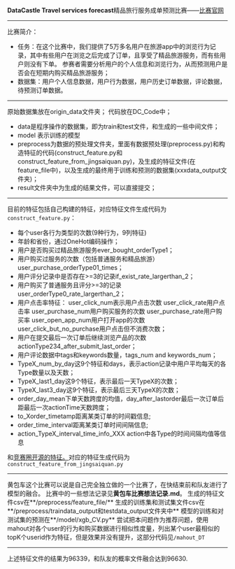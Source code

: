 



**DataCastle Travel services forecast**精品旅行服务成单预测比赛——[比赛官网](http://www.dcjingsai.com/common/cmpt/%E7%B2%BE%E5%93%81%E6%97%85%E8%A1%8C%E6%9C%8D%E5%8A%A1%E6%88%90%E5%8D%95%E9%A2%84%E6%B5%8B_%E7%AB%9E%E8%B5%9B%E4%BF%A1%E6%81%AF.html)

----------
比赛简介：
- 任务：在这个比赛中，我们提供了5万多名用户在旅游app中的浏览行为记录，其中有些用户在浏览之后完成了订单，且享受了精品旅游服务，而有些用户则没有下单。
参赛者需要分析用户的个人信息和浏览行为，从而预测用户是否会在短期内购买精品旅游服务；
- 数据集：用户个人信息数据，用户行为数据，用户历史订单数据，评论数据，待预测订单数据。

----------

原始数据集放在origin_data文件夹；
代码放在DC_Code中；
- data是程序操作的数据集，即为train和test文件，和生成的一些中间文件；
- model 表示训练的模型
- preprocess为数据的预处理文件夹，里面有数据预处理(preprocess.py)和构造特征的代码(construct_feature.py和construct_feature_from_jingsaiquan.py)，及生成的特征文件(在feature_file中)，以及生成的最终用于训练和预测的数据集(xxxdata_output文件夹)；
- result文件夹中为生成的结果文件，可以直接提交；


----------
目前的特征包括自己构建的特征，对应特征文件生成代码为`construct_feature.py`：
- 每个user各行为类型的次数(9种行为，9列特征)
- 年龄和省份，通过OneHot编码操作；
- 用户是否购买过精品旅游服务ever_bought_orderType1；
- 用户购买过服务的次数（包括普通服务和精品旅游）user_purchase_orderType01_times；
- 用户评分记录中是否存在>=3的记录if_exist_rate_largerthan_2；
- 用户购买了普通服务且评分>=3的记录 user_orderType0_rate_largerthan_2；
- 用户点击率特征：
user_click_num表示用户点击次数
user_click_rate用户点击率
user_purchase_num用户购买服务的次数
 user_purchase_rate用户购买率
user_open_app_num用户打开app的次数
 user_click_but_no_purchase用户点击但不消费次数；
- 用户在提交最后一次订单后继续浏览产品的次数actionType234_after_submit_last_order；
- 用户评论数据中tags和keywords数量，tags_num and keywords_num；
- TypeX_num_by_day这9个特征和days，表示action记录中用户平均每天的各Type数量以及天数；
- TypeX_last1_day这9个特征，表示最后一天TypeX的次数；
- TypeX_last3_day这9个特征，表示最后三天TypeX的次数；
- order_day_mean下单天数跨度的均值，day_after_lastorder最后一次订单后距最后一次actionTime天数跨度；
- to_Xorder_timetamp距离某类订单的时间戳信息;
- order_time_interval距离某类订单时间间隔信息;
- action_TypeX_interval_time_info_XXX action中各Type的时间间隔均值等信息

和[竞赛圈开源的特征。](http://www.dcjingsai.com/common/bbs/topicDetails.html?tid=637)对应的特征生成代码为`construct_feature_from_jingsaiquan.py`


----------

黄包车这个比赛可以说是自己完全独立做的一个比赛了，在快结束前和队友进行了模型的融合。
比赛中的一些想法记录见**黄包车比赛想法记录.md**。
生成的特征文件csv在**/preprocess/feature_file/**
生成的训练集和测试集文件csv在**/preprocess/traindata_output和testdata_output文件夹中**
模型的训练和对测试集的预测在**/model/xgb_CV.py**
尝试把本问题作为推荐问题，使用mahout对各个user的行为和购买数据进行相似性度量，列出某个user最相似的topK个userid作为特征，但是效果并没有提升，这部分代码见`/mahout_DT`

----------
上述特征文件的结果为96339，和队友的概率文件融合达到96630.
